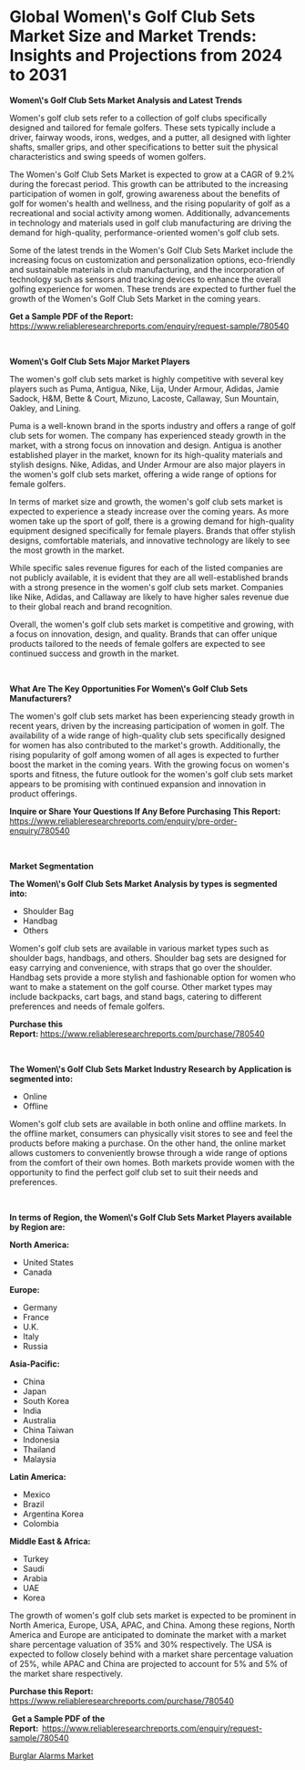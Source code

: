 <p><h1>Global Women\'s Golf Club Sets Market Size and Market Trends: Insights and Projections from 2024 to 2031</h1></p><p><strong>Women\'s Golf Club Sets Market Analysis and Latest Trends</strong></p>
<p><p>Women's golf club sets refer to a collection of golf clubs specifically designed and tailored for female golfers. These sets typically include a driver, fairway woods, irons, wedges, and a putter, all designed with lighter shafts, smaller grips, and other specifications to better suit the physical characteristics and swing speeds of women golfers.</p><p>The Women's Golf Club Sets Market is expected to grow at a CAGR of 9.2% during the forecast period. This growth can be attributed to the increasing participation of women in golf, growing awareness about the benefits of golf for women's health and wellness, and the rising popularity of golf as a recreational and social activity among women. Additionally, advancements in technology and materials used in golf club manufacturing are driving the demand for high-quality, performance-oriented women's golf club sets.</p><p>Some of the latest trends in the Women's Golf Club Sets Market include the increasing focus on customization and personalization options, eco-friendly and sustainable materials in club manufacturing, and the incorporation of technology such as sensors and tracking devices to enhance the overall golfing experience for women. These trends are expected to further fuel the growth of the Women's Golf Club Sets Market in the coming years.</p></p>
<p><strong>Get a Sample PDF of the Report:&nbsp;</strong> <a href="https://www.reliableresearchreports.com/enquiry/request-sample/780540">https://www.reliableresearchreports.com/enquiry/request-sample/780540</a></p>
<p>&nbsp;</p>
<p><strong>Women\'s Golf Club Sets Major Market Players</strong></p>
<p><p>The women's golf club sets market is highly competitive with several key players such as Puma, Antigua, Nike, Lija, Under Armour, Adidas, Jamie Sadock, H&M, Bette & Court, Mizuno, Lacoste, Callaway, Sun Mountain, Oakley, and Lining. </p><p>Puma is a well-known brand in the sports industry and offers a range of golf club sets for women. The company has experienced steady growth in the market, with a strong focus on innovation and design. Antigua is another established player in the market, known for its high-quality materials and stylish designs. Nike, Adidas, and Under Armour are also major players in the women's golf club sets market, offering a wide range of options for female golfers.</p><p>In terms of market size and growth, the women's golf club sets market is expected to experience a steady increase over the coming years. As more women take up the sport of golf, there is a growing demand for high-quality equipment designed specifically for female players. Brands that offer stylish designs, comfortable materials, and innovative technology are likely to see the most growth in the market.</p><p>While specific sales revenue figures for each of the listed companies are not publicly available, it is evident that they are all well-established brands with a strong presence in the women's golf club sets market. Companies like Nike, Adidas, and Callaway are likely to have higher sales revenue due to their global reach and brand recognition.</p><p>Overall, the women's golf club sets market is competitive and growing, with a focus on innovation, design, and quality. Brands that can offer unique products tailored to the needs of female golfers are expected to see continued success and growth in the market.</p></p>
<p>&nbsp;</p>
<p><strong>What Are The Key Opportunities For Women\'s Golf Club Sets Manufacturers?</strong></p>
<p><p>The women's golf club sets market has been experiencing steady growth in recent years, driven by the increasing participation of women in golf. The availability of a wide range of high-quality club sets specifically designed for women has also contributed to the market's growth. Additionally, the rising popularity of golf among women of all ages is expected to further boost the market in the coming years. With the growing focus on women's sports and fitness, the future outlook for the women's golf club sets market appears to be promising with continued expansion and innovation in product offerings.</p></p>
<p><strong>Inquire or Share Your Questions If Any Before Purchasing This Report:</strong> <a href="https://www.reliableresearchreports.com/enquiry/pre-order-enquiry/780540">https://www.reliableresearchreports.com/enquiry/pre-order-enquiry/780540</a></p>
<p>&nbsp;</p>
<p><strong>Market Segmentation</strong></p>
<p><strong>The Women\'s Golf Club Sets Market Analysis by types is segmented into:</strong></p>
<p><ul><li>Shoulder Bag</li><li>Handbag</li><li>Others</li></ul></p>
<p><p>Women's golf club sets are available in various market types such as shoulder bags, handbags, and others. Shoulder bag sets are designed for easy carrying and convenience, with straps that go over the shoulder. Handbag sets provide a more stylish and fashionable option for women who want to make a statement on the golf course. Other market types may include backpacks, cart bags, and stand bags, catering to different preferences and needs of female golfers.</p></p>
<p><strong>Purchase this Report:&nbsp;</strong><a href="https://www.reliableresearchreports.com/purchase/780540">https://www.reliableresearchreports.com/purchase/780540</a></p>
<p>&nbsp;</p>
<p><strong>The Women\'s Golf Club Sets Market Industry Research by Application is segmented into:</strong></p>
<p><ul><li>Online</li><li>Offline</li></ul></p>
<p><p>Women's golf club sets are available in both online and offline markets. In the offline market, consumers can physically visit stores to see and feel the products before making a purchase. On the other hand, the online market allows customers to conveniently browse through a wide range of options from the comfort of their own homes. Both markets provide women with the opportunity to find the perfect golf club set to suit their needs and preferences.</p></p>
<p>&nbsp;</p>
<p><strong>In terms of Region, the Women\'s Golf Club Sets Market Players available by Region are:</strong></p>
<p>
    <p> <strong> North America: </strong>
        <ul>
            <li>United States</li>
            <li>Canada</li>
        </ul>
        </p> 
    <p> <strong> Europe: </strong>
        <ul>
            <li>Germany</li>
            <li>France</li>
            <li>U.K.</li>
            <li>Italy</li>
            <li>Russia</li>
        </ul>
        </p> 
    <p> <strong> Asia-Pacific: </strong>
        <ul>
            <li>China</li>
            <li>Japan</li>
            <li>South Korea</li>
            <li>India</li>
            <li>Australia</li>
            <li>China Taiwan</li>
            <li>Indonesia</li>
            <li>Thailand</li>
            <li>Malaysia</li>
        </ul>
        </p> 
    <p> <strong> Latin America: </strong>
        <ul>
            <li>Mexico</li>
            <li>Brazil</li>
            <li>Argentina Korea</li>
            <li>Colombia</li>
        </ul>
        </p> 
    <p> <strong> Middle East & Africa: </strong>
        <ul>
            <li>Turkey</li>
            <li>Saudi</li>
            <li>Arabia</li>
            <li>UAE</li>
            <li>Korea</li>
        </ul>
    </p>
    </p>
<p><p>The growth of women's golf club sets market is expected to be prominent in North America, Europe, USA, APAC, and China. Among these regions, North America and Europe are anticipated to dominate the market with a market share percentage valuation of 35% and 30% respectively. The USA is expected to follow closely behind with a market share percentage valuation of 25%, while APAC and China are projected to account for 5% and 5% of the market share respectively.</p></p>
<p><strong>Purchase this Report: </strong><a href="https://www.reliableresearchreports.com/purchase/780540">https://www.reliableresearchreports.com/purchase/780540</a></p>
<p>&nbsp;<strong>Get a Sample PDF of the Report:&nbsp;&nbsp;</strong><a href="https://www.reliableresearchreports.com/enquiry/request-sample/780540">https://www.reliableresearchreports.com/enquiry/request-sample/780540</a></p>
<p><strong></strong></p>
<p><p><a href="https://github.com/Krish2023na/Market-Research-Report-List-3/blob/main/burglar-alarms-market.md">Burglar Alarms Market</a></p></p>